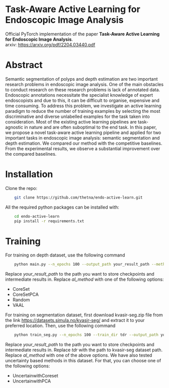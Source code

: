 # Task-Aware Active Learning for Endoscopic Image Analysis

Official PyTorch implementation of the paper **Task-Aware Active Learning for Endoscopic Image Analysis**.\
arxiv: https://arxiv.org/pdf/2204.03440.pdf

# Abstract
Semantic segmentation of polyps and depth estimation are two important research problems in endoscopic image analysis. One of the main obstacles to conduct research on these research problems is lack of annotated data. Endoscopic annotations necessitate the specialist knowledge of expert endoscopists and due to this, it can be difficult to organise, expensive and time consuming. To address this problem, we investigate an active learning paradigm to reduce the number of training examples by selecting the most discriminative and diverse unlabelled examples for the task taken into consideration. Most of the existing active learning pipelines are task-agnostic in nature and are often suboptimal to the end task. In this paper, we propose a novel task-aware active learning pipeline and applied for two important tasks in endoscopic image analysis: semantic segmentation and depth estimation. We compared our method with the competitive baselines. From the experimental results, we observe a substantial improvement over the compared baselines.

# Installation

Clone the repo:
```bash
    git clone https://github.com/thetna/endo-active-learn.git
```
All the required python packages can be installed with:
```bash
    cd endo-active-learn
    pip install -r requirements.txt
```

# Training

For training on depth dataset, use the following command
```bash
    python main.py --n_epochs 100 --output_path your_result_path --method al_method --num_gen_steps 2
```

Replace *your_result_path* to the path you want to store checkpoints and intermediate results in.
Replace *al_method* with one of the following options:
- CoreSet
- CoreSetPCA
- Random
- VAAL

For training on segmentation dataset, first download kvasir-seg.zip file from the link https://datasets.simula.no/kvasir-seg/ and extract it to your preferred location. Then, use the following command
```bash
    python train_seg.py --n_epochs 100 --train_dir tdr --output_path your_result_path --method al_method 
```
Replace *your_result_path* to the path you want to store checkpoints and intermediate results in. Replace *tdr* with the path to kvasir-seg dataset path. 
Replace *al_method* with one of the above options. We have also tested uncertainty based methods in this dataset. For that, you can choose one of the following options:

- UncertainwithCoreset
- UncertainwithPCA


